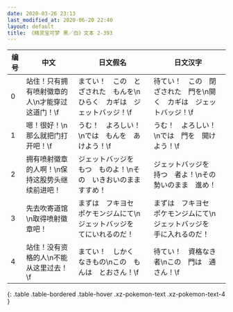 ```yaml
---
date: 2020-03-26 23:13
last_modified_at: 2020-06-20 22:40
layout: default
title: 《精灵宝可梦 黑／白》文本 2-393
---
```

| 编号 | 中文 | 日文假名 | 日文汉字 |
| ---- | ---- | ---- | --- |
| 0 | 站住！只有拥有喷射徽章的人\n才能穿过这道门！\f | まてい！　この　とざされた　もんを\nひらく　カギは　ジェットバッジ！\f | 待てい！　この　閉ざされた　門を\n開く　カギは　ジェットバッジ！\f |
| 1 | 嗯！很好！\n那么就把门打开吧！\f | うむ！　よろしい！\nでは　もんを　あけよう！\f | うむ！　よろしい！\nでは　門を　開けよう！\f |
| 2 | 拥有喷射徽章的人啊！\n保持这股势头继续前进吧！ | ジェットバッジを　もつ　ものよ！\nその　いきおいのまま　すすめ！ | ジェットバッジを　持つ　者よ！\nその　勢いのまま　進め！ |
| 3 | 先去吹寄道馆\n取得喷射徽章吧！ | まずは　フキヨセ　ポケモンジムにて\nジェットバッジを　てにいれるのだ！ | まずは　フキヨセ　ポケモンジムにて\nジェットバッジを　手に入れるのだ！ |
| 4 | 站住！没有资格的人\n不能从这里过去！\f | まてい！　しかく　なきもの\nこの　もんは　とおさん！\f | 待てい！　資格なき者\nこの　門は　通さん！\f |
{: .table .table-bordered .table-hover .xz-pokemon-text .xz-pokemon-text-4 }